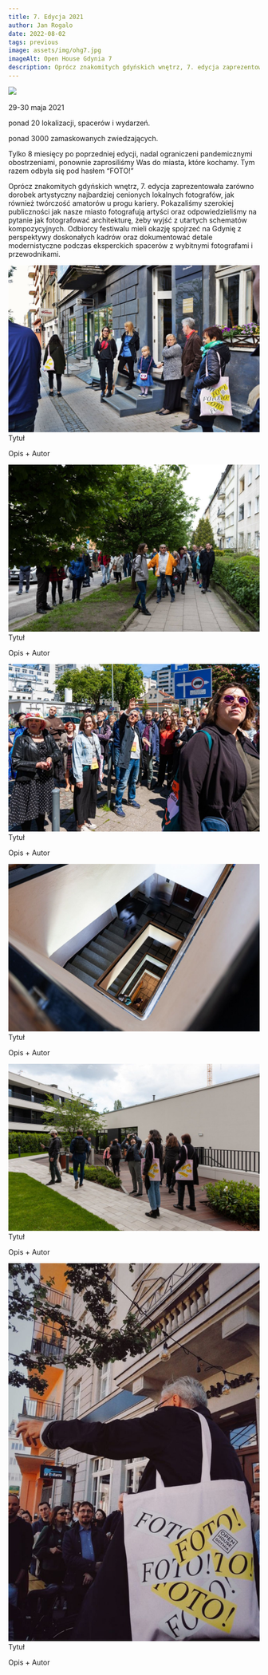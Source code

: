 ```yaml
---
title: 7. Edycja 2021
author: Jan Rogalo
date: 2022-08-02
tags: previous
image: assets/img/ohg7.jpg
imageAlt: Open House Gdynia 7
description: Oprócz znakomitych gdyńskich wnętrz, 7. edycja zaprezentowała zarówno dorobek artystyczny najbardziej cenionych lokalnych fotografów, jak również twórczość amatorów u progu kariery. Pokazaliśmy szerokiej publiczności jak nasze miasto fotografują artyści oraz odpowiedzieliśmy na pytanie jak fotografować architekturę, żeby wyjść z utartych schematów kompozycyjnych. Odbiorcy festiwalu mieli okazję spojrzeć na Gdynię z perspektywy doskonałych kadrów oraz dokumentować detale modernistyczne podczas eksperckich spacerów z wybitnymi fotografami i przewodnikami. 
---
```

<div class="section-services">
<div class="section-content">
<div class="section-image">
<img class="previous-cover-image" src="/assets/img/ohg7.jpg">
</div>
<div class="section-text">
<p>29-30 maja 2021</p>
<p>ponad 20 lokalizacji, spacerów i wydarzeń.</p>
<p>ponad 3000 zamaskowanych zwiedzających.</p>
<p>Tylko 8  miesięcy po poprzedniej edycji, nadal ograniczeni pandemicznymi obostrzeniami, ponownie zaprosiliśmy Was do miasta, które kochamy. Tym razem odbyła się pod hasłem “FOTO!”<p>
<p>Oprócz znakomitych gdyńskich wnętrz, 7. edycja zaprezentowała zarówno dorobek artystyczny najbardziej cenionych lokalnych fotografów, jak również twórczość amatorów u progu kariery. Pokazaliśmy szerokiej publiczności jak nasze miasto fotografują artyści oraz odpowiedzieliśmy na pytanie jak fotografować architekturę, żeby wyjść z utartych schematów kompozycyjnych. Odbiorcy festiwalu mieli okazję spojrzeć na Gdynię z perspektywy doskonałych kadrów oraz dokumentować detale modernistyczne podczas eksperckich spacerów z wybitnymi fotografami i przewodnikami.</p>
</div>
</div>
</div>


<div class="image__display">
<div class="image">
    <a href="/assets/img/OHG7/1.jpg" ><img class="image__img" src="/assets/img/OHG7/1.jpg" alt="Bricks"></a>
    <div class="image__overlay image__overlay--primary">
        <div class="image__title">Tytuł</div>
        <p class="image__description">
            Opis + Autor
        </p>
    </div>
</div>
<div class="image">
    <a href="/assets/img/OHG7/2.jpg" ><img class="image__img" src="/assets/img/OHG7/2.jpg" alt="Bricks"></a>
    <div class="image__overlay image__overlay--primary">
        <div class="image__title">Tytuł</div>
        <p class="image__description">
            Opis + Autor
        </p>
    </div>
</div>
<div class="image">
    <a href="/assets/img/OHG7/3.jpg" ><img class="image__img" src="/assets/img/OHG7/3.jpg" alt="Bricks"></a>
    <div class="image__overlay image__overlay--primary">
        <div class="image__title">Tytuł</div>
        <p class="image__description">
            Opis + Autor
        </p>
    </div>
</div>
<div class="image">
    <a href="/assets/img/OHG7/4.jpg" ><img class="image__img" src="/assets/img/OHG7/4.jpg" alt="Bricks"></a>
    <div class="image__overlay image__overlay--primary">
        <div class="image__title">Tytuł</div>
        <p class="image__description">
            Opis + Autor
        </p>
    </div>
</div>
<div class="image">
    <a href="/assets/img/OHG7/5.jpg" ><img class="image__img" src="/assets/img/OHG7/5.jpg" alt="Bricks"></a>
    <div class="image__overlay image__overlay--primary">
        <div class="image__title">Tytuł</div>
        <p class="image__description">
            Opis + Autor
        </p>
    </div>
</div>
<div class="image">
    <a href="/assets/img/OHG7/6.jpeg" ><img class="image__img" src="/assets/img/OHG7/6.jpeg" alt="Bricks"></a>
    <div class="image__overlay image__overlay--primary">
        <div class="image__title">Tytuł</div>
        <p class="image__description">
            Opis + Autor
        </p>
    </div>
</div>
</div>




